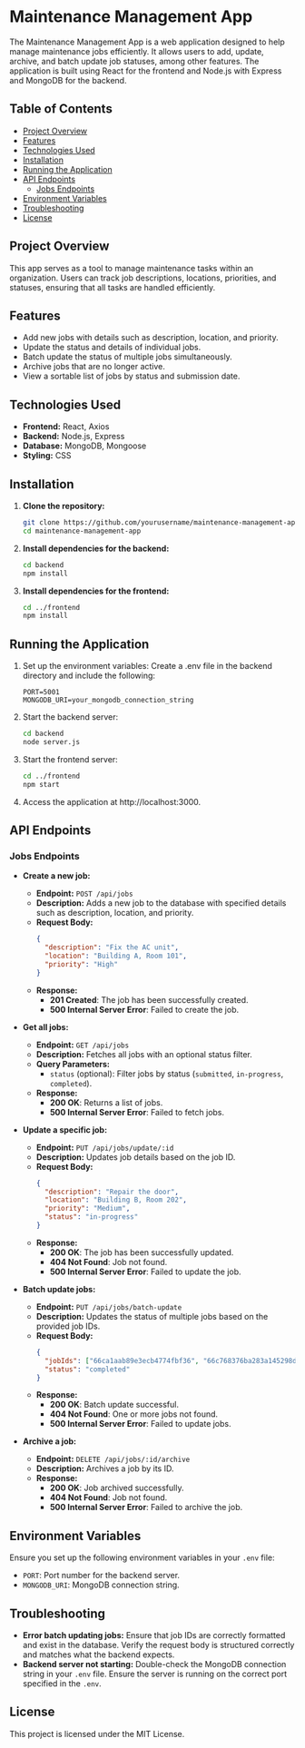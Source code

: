 # Maintenance Management App

The Maintenance Management App is a web application designed to help manage maintenance jobs efficiently. It allows users to add, update, archive, and batch update job statuses, among other features. The application is built using React for the frontend and Node.js with Express and MongoDB for the backend.

## Table of Contents

- [Project Overview](#project-overview)
- [Features](#features)
- [Technologies Used](#technologies-used)
- [Installation](#installation)
- [Running the Application](#running-the-application)
- [API Endpoints](#api-endpoints)
  - [Jobs Endpoints](#jobs-endpoints)
- [Environment Variables](#environment-variables)
- [Troubleshooting](#troubleshooting)
- [License](#license)

## Project Overview

This app serves as a tool to manage maintenance tasks within an organization. Users can track job descriptions, locations, priorities, and statuses, ensuring that all tasks are handled efficiently.

## Features

- Add new jobs with details such as description, location, and priority.
- Update the status and details of individual jobs.
- Batch update the status of multiple jobs simultaneously.
- Archive jobs that are no longer active.
- View a sortable list of jobs by status and submission date.

## Technologies Used

- **Frontend:** React, Axios
- **Backend:** Node.js, Express
- **Database:** MongoDB, Mongoose
- **Styling:** CSS

## Installation

1. **Clone the repository:**
   ```bash
   git clone https://github.com/yourusername/maintenance-management-app.git
   cd maintenance-management-app
   ```
2. **Install dependencies for the backend:**
   ```bash
   cd backend
   npm install
   ```
3. **Install dependencies for the frontend:**
   ```bash
   cd ../frontend
   npm install
   ```

## Running the Application

1. Set up the environment variables: Create a .env file in the backend directory and include the following:
   ```plaintext
   PORT=5001
   MONGODB_URI=your_mongodb_connection_string
   ```
2. Start the backend server:
   ```bash
   cd backend
   node server.js
   ```
3. Start the frontend server:
   ```bash
   cd ../frontend
   npm start
   ```
4. Access the application at http://localhost:3000.

## API Endpoints

### Jobs Endpoints

- **Create a new job:**

  - **Endpoint:** `POST /api/jobs`
  - **Description:** Adds a new job to the database with specified details such as description, location, and priority.
  - **Request Body:**
    ```json
    {
      "description": "Fix the AC unit",
      "location": "Building A, Room 101",
      "priority": "High"
    }
    ```
  - **Response:**
    - **201 Created**: The job has been successfully created.
    - **500 Internal Server Error**: Failed to create the job.

- **Get all jobs:**

  - **Endpoint:** `GET /api/jobs`
  - **Description:** Fetches all jobs with an optional status filter.
  - **Query Parameters:**
    - `status` (optional): Filter jobs by status (`submitted`, `in-progress`, `completed`).
  - **Response:**
    - **200 OK**: Returns a list of jobs.
    - **500 Internal Server Error**: Failed to fetch jobs.

- **Update a specific job:**

  - **Endpoint:** `PUT /api/jobs/update/:id`
  - **Description:** Updates job details based on the job ID.
  - **Request Body:**
    ```json
    {
      "description": "Repair the door",
      "location": "Building B, Room 202",
      "priority": "Medium",
      "status": "in-progress"
    }
    ```
  - **Response:**
    - **200 OK**: The job has been successfully updated.
    - **404 Not Found**: Job not found.
    - **500 Internal Server Error**: Failed to update the job.

- **Batch update jobs:**

  - **Endpoint:** `PUT /api/jobs/batch-update`
  - **Description:** Updates the status of multiple jobs based on the provided job IDs.
  - **Request Body:**
    ```json
    {
      "jobIds": ["66ca1aab89e3ecb4774fbf36", "66c768376ba283a145298de5"],
      "status": "completed"
    }
    ```
  - **Response:**
    - **200 OK**: Batch update successful.
    - **404 Not Found**: One or more jobs not found.
    - **500 Internal Server Error**: Failed to update jobs.

- **Archive a job:**
  - **Endpoint:** `DELETE /api/jobs/:id/archive`
  - **Description:** Archives a job by its ID.
  - **Response:**
    - **200 OK**: Job archived successfully.
    - **404 Not Found**: Job not found.
    - **500 Internal Server Error**: Failed to archive the job.

## Environment Variables

Ensure you set up the following environment variables in your `.env` file:

- `PORT`: Port number for the backend server.
- `MONGODB_URI`: MongoDB connection string.

## Troubleshooting

- **Error batch updating jobs:** Ensure that job IDs are correctly formatted and exist in the database. Verify the request body is structured correctly and matches what the backend expects.
- **Backend server not starting:** Double-check the MongoDB connection string in your `.env` file. Ensure the server is running on the correct port specified in the `.env`.

## License

This project is licensed under the MIT License.

